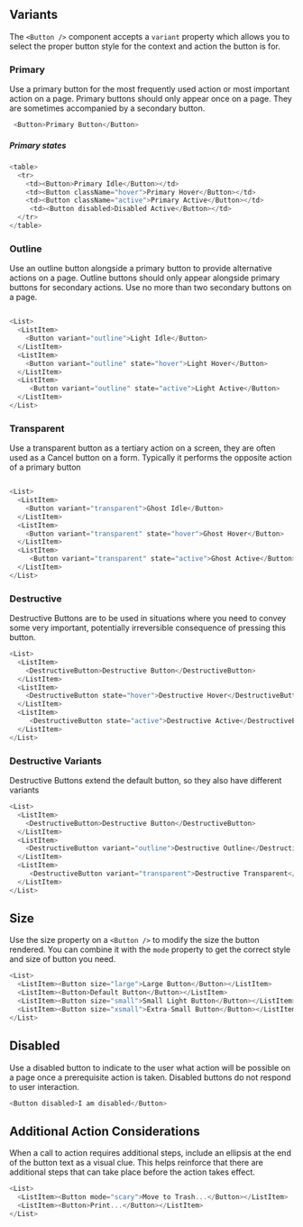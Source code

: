 ## Variants

The `<Button />` component accepts a `variant` property which allows you to select the proper button style for the context and action the button is for.

### Primary

Use a primary button for the most frequently used action or most important action on a page. Primary buttons should only appear once on a page. They are sometimes accompanied by a secondary button.

```js
 <Button>Primary Button</Button>
```
##### **Primary states**

```js noeditor
<table>
  <tr>
    <td><Button>Primary Idle</Button></td>
    <td><Button className="hover">Primary Hover</Button></td>
    <td><Button className="active">Primary Active</Button></td>
     <td><Button disabled>Disabled Active</Button></td>
  </tr>
</table>

```

<div class="doc-section-divider"></div>

### Outline
Use an outline button alongside a primary button to provide alternative actions on a page. Outline buttons should only appear alongside primary buttons for secondary actions. Use no more than two secondary buttons on a page.

```js

<List>
  <ListItem>
    <Button variant="outline">Light Idle</Button>
  </ListItem>
  <ListItem>
    <Button variant="outline" state="hover">Light Hover</Button>
  </ListItem>
  <ListItem>
     <Button variant="outline" state="active">Light Active</Button>
  </ListItem>
</List>
```

<div class="doc-section-divider"></div>

### Transparent

Use a transparent button as a tertiary action on a screen, they are often used as a Cancel button on a form. Typically it performs the opposite action of a primary button

```js

<List>
  <ListItem>
    <Button variant="transparent">Ghost Idle</Button>
  </ListItem>
  <ListItem>
    <Button variant="transparent" state="hover">Ghost Hover</Button>
  </ListItem>
  <ListItem>
     <Button variant="transparent" state="active">Ghost Active</Button>
  </ListItem>
</List>
```

<div class="doc-section-divider"></div>

### Destructive

Destructive Buttons are to be used in situations where you need to convey some very important, potentially irreversible consequence of pressing this button.

```js
<List>
  <ListItem>
    <DestructiveButton>Destructive Button</DestructiveButton>
  </ListItem>
  <ListItem>
    <DestructiveButton state="hover">Destructive Hover</DestructiveButton>
  </ListItem>
  <ListItem>
     <DestructiveButton state="active">Destructive Active</DestructiveButton>
  </ListItem>
</List>
```

### Destructive Variants

Destructive Buttons extend the default button, so they also have different variants
```js
<List>
  <ListItem>
    <DestructiveButton>Destructive Button</DestructiveButton>
  </ListItem>
  <ListItem>
    <DestructiveButton variant="outline">Destructive Outline</DestructiveButton>
  </ListItem>
  <ListItem>
     <DestructiveButton variant="transparent">Destructive Transparent</DestructiveButton>
  </ListItem>
</List>
```

## Size

Use the size property on a `<Button />` to modify the size the button rendered. You can combine it with the `mode` property to get the correct style and size of button you need.

```js
<List>
  <ListItem><Button size="large">Large Button</Button></ListItem>
  <ListItem><Button>Default Button</Button></ListItem>
  <ListItem><Button size="small">Small Light Button</Button></ListItem>
  <ListItem><Button size="xsmall">Extra-Small Button</Button></ListItem>
</List>
```

## Disabled
Use a disabled button to indicate to the user what action will be possible on a page once a prerequisite action is taken. Disabled buttons do not respond to user interaction.
```js
<Button disabled>I am disabled</Button>
```

## Additional Action Considerations
When a call to action requires additional steps, include an ellipsis at the end of the button text as a visual clue. This helps reinforce that there are additional steps that can take place before the action takes effect.
```js
<List>
  <ListItem><Button mode="scary">Move to Trash...</Button></ListItem>
  <ListItem><Button>Print...</Button></ListItem>
</List>
```
